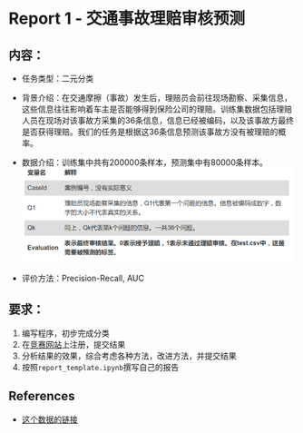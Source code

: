 # Report 1 - 交通事故理赔审核预测

## 内容：
* 任务类型：二元分类

* 背景介绍：在交通摩擦（事故）发生后，理赔员会前往现场勘察、采集信息，这些信息往往影响着车主是否能够得到保险公司的理赔。训练集数据包括理赔人员在现场对该事故方采集的36条信息，信息已经被编码，以及该事故方最终是否获得理赔。我们的任务是根据这36条信息预测该事故方没有被理赔的概率。

* 数据介绍：训练集中共有200000条样本，预测集中有80000条样本。 
![data_description](images/data_description.png)

* 评价方法：Precision-Recall, AUC



## 要求：

1. 编写程序，初步完成分类
2. 在[竞赛网站](http://sofasofa.io/competition.php?id=2)上注册，提交结果
3. 分析结果的效果，综合考虑各种方法，改进方法，并提交结果
4. 按照`report_template.ipynb`撰写自己的报告



## References

* [这个数据的链接](http://sofasofa.io/competition.php?id=2)


